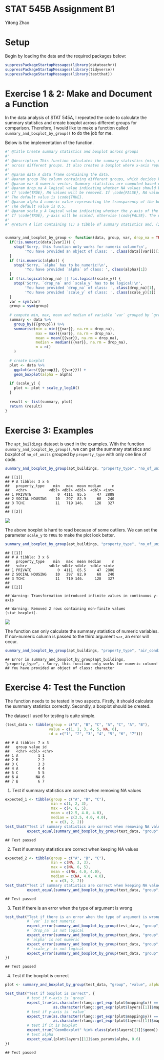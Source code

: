 STAT 545B Assignment B1
================
Yitong Zhao

# Setup

Begin by loading the data and the required packages below:

``` r
suppressPackageStartupMessages(library(datateachr))
suppressPackageStartupMessages(library(tidyverse))
suppressPackageStartupMessages(library(testthat))
```

# Exercise 1 & 2: Make and Document a Function

In the data analysis of STAT 545A, I repeated the code to calculate the
summary statistics and create boxplot across different groups for
comparison. Therefore, I would like to make a function called
`summary_and_boxplot_by_group()` to do the job for me.

Below is the implementation of the function.

``` r
#' @title Create summary statistics and boxplot across groups
#' 
#' @description This function calculates the summary statistics (min, max, mean, median) of a variable in a data frame
#' across different groups. It also creates a boxplot where x-axis represents groups and y-axis represents the variable.
#' 
#' @param data A data frame containing the data.
#' @param group The column containing different groups, which decides how the data will be grouped.
#' @param var A numeric vector. Summary statistics are computed based on it.
#' @param drop_na A logical value indicating whether NA values should be stripped before the computation proceeds.
#' If \code{TRUE}, NA values will be removed. If \code{FALSE}, NA values will be kept.
#' The default value is \code{TRUE}.
#' @param alpha A numeric value representing the transparency of the boxplot.
#' The default value is 0.5,
#' @param scale_y A logical value indicating whether the y-axis of the boxplot should be transformed to log10 scale.
#' If \code{TRUE}, y-axis will be scaled, otherwise \code{FALSE}. The default value is \code{FALSE}.
#' 
#' @return A list containing (1) a tibble of summary statistics and, (2) the boxplot.


summary_and_boxplot_by_group <- function(data, group, var, drop_na = TRUE, alpha = 0.5, scale_y = FALSE) {
  if(!is.numeric(data[[var]])) {
    stop('Sorry, this function only works for numeric column!\n',
         'You have provided an object of class: ', class(data[[var]])[1])
  }
  if (!is.numeric(alpha)) {
    stop('Sorry, `alpha` has to be numeric!\n',
         'You have provided `alpha` of class: ', class(alpha)[1])
  }
  if (!is.logical(drop_na) || !is.logical(scale_y)) {
    stop('Sorry, `drop_na` and `scale_y` has to be logical!\n',
         'You have provided `drop_na` of class: ', class(drop_na)[1], '\n',
         'You have provided `scale_y` of class: ', class(scale_y)[1])
  }
  var = sym(var)
  group = sym(group)
  
  # compute min, max, mean and median of variable `var` grouped by `group`
  summary <- data %>%
    group_by({{group}}) %>%
    summarise(min = min({{var}}, na.rm = drop_na),
              max = max({{var}}, na.rm = drop_na),
              mean = mean({{var}}, na.rm = drop_na),
              median = median({{var}}, na.rm = drop_na),
              n = n()
    )
  
  # create boxplot
  plot <- data %>%
    ggplot(aes({{group}}, {{var}})) +
    geom_boxplot(alpha = alpha)
  
  if (scale_y) {
    plot <- plot + scale_y_log10()
  }
  
  result <- list(summary, plot)
  return (result)
}
```

# Exercise 3: Examples

The `apt_buildings` dataset is used in the examples. With the function
`summary_and_boxplot_by_group()`, we can get the summary statistics and
boxplot of `no_of_units` grouped by `property_type` with only one line
of code.

``` r
summary_and_boxplot_by_group(apt_buildings, "property_type", "no_of_units")
```

    ## [[1]]
    ## # A tibble: 3 x 6
    ##   property_type    min   max  mean median     n
    ##   <chr>          <dbl> <dbl> <dbl>  <dbl> <int>
    ## 1 PRIVATE            0  4111  85.5     47  2888
    ## 2 SOCIAL HOUSING    10   297  82.9     68   240
    ## 3 TCHC              11   719 146.     128   327
    ## 
    ## [[2]]

![](assignment-b1_files/figure-gfm/unnamed-chunk-3-1.png)<!-- -->

The above boxplot is hard to read because of some outliers. We can set
the parameter `scale_y` to `TRUE` to make the plot look better.

``` r
summary_and_boxplot_by_group(apt_buildings, "property_type", "no_of_units", scale_y = TRUE)
```

    ## [[1]]
    ## # A tibble: 3 x 6
    ##   property_type    min   max  mean median     n
    ##   <chr>          <dbl> <dbl> <dbl>  <dbl> <int>
    ## 1 PRIVATE            0  4111  85.5     47  2888
    ## 2 SOCIAL HOUSING    10   297  82.9     68   240
    ## 3 TCHC              11   719 146.     128   327
    ## 
    ## [[2]]

    ## Warning: Transformation introduced infinite values in continuous y-axis

    ## Warning: Removed 2 rows containing non-finite values (stat_boxplot).

![](assignment-b1_files/figure-gfm/unnamed-chunk-4-1.png)<!-- -->

The function can only calculate the summary statistics of numeric
variables. If non-numeric column is passed to the third argument `var`,
an error will occur.

``` r
summary_and_boxplot_by_group(apt_buildings, "property_type", "air_conditioning")
```

    ## Error in summary_and_boxplot_by_group(apt_buildings, "property_type", : Sorry, this function only works for numeric column!
    ## You have provided an object of class: character

# Exercise 4: Test the Function

The function needs to be tested in two aspects. Firstly, it should
calculate the summary statistics correctly. Secondly, a boxplot should
be created.

The dataset I used for testing is quite simple.

``` r
(test_data <- tibble(group = c("A", "B", "C", "A", "C", "A", "B"), 
                    value = c(1, 2, 3, 4, 5, NA, 6),
                    id = c("1", "2", "3", "4", "5", "6", "7")))
```

    ## # A tibble: 7 x 3
    ##   group value id   
    ##   <chr> <dbl> <chr>
    ## 1 A         1 1    
    ## 2 B         2 2    
    ## 3 C         3 3    
    ## 4 A         4 4    
    ## 5 C         5 5    
    ## 6 A        NA 6    
    ## 7 B         6 7

1.  Test if summary statistics are correct when removing NA values

``` r
expected_1 <- tibble(group = c("A", "B", "C"),
                     min = c(1, 2, 3),
                     max = c(4, 6, 5),
                     mean = c(2.5, 4.0, 4.0),
                     median = c(2.5, 4.0, 4.0),
                     n = c(3, 2, 2))
test_that("Test if summary statistics are correct when removing NA values", 
          expect_equal(summary_and_boxplot_by_group(test_data, "group", "value")[[1]], expected_1))
```

    ## Test passed

2.  Test if summary statistics are correct when keeping NA values

``` r
expected_2 <- tibble(group = c("A", "B", "C"),
                     min = c(NA, 2, 3),
                     max = c(NA, 6, 5),
                     mean = c(NA, 4.0, 4.0),
                     median = c(NA, 4.0, 4.0),
                     n = c(3, 2, 2))
test_that("Test if summary statistics are correct when keeping NA values",
          expect_equal(summary_and_boxplot_by_group(test_data, "group", "value", drop_na = FALSE)[[1]], expected_2))
```

    ## Test passed

3.  Test if there is an error when the type of argument is wrong

``` r
test_that("Test if there is an error when the type of argument is wrong", {
          # `var` is not numeric
          expect_error(summary_and_boxplot_by_group(test_data, "group", "id"))
          # `drop_na` is not logical
          expect_error(summary_and_boxplot_by_group(test_data, "group", "value", drop_na = 0))
          # `alpha` is not numeric
          expect_error(summary_and_boxplot_by_group(test_data, "group", "value", alpha = "0.5"))
          # `scale_y` is not logical
          expect_error(summary_and_boxplot_by_group(test_data, "group", "value", scale_y = 1))
})
```

    ## Test passed

4.  Test if the boxplot is correct

``` r
plot <- summary_and_boxplot_by_group(test_data, "group", "value", alpha = 0.6)[[2]]

test_that("Test if boxplot is correct", {
          # test if x-axis is `group`
          expect_true(as.character(rlang::get_expr(plot$mapping$x)) == "group" ||
                      as.character(rlang::get_expr(plot$layers[[1]]$mapping$x)) == "group")
          # test if y-axis is `value`
          expect_true(as.character(rlang::get_expr(plot$mapping$y)) == "value" ||
                      as.character(rlang::get_expr(plot$layers[[1]]$mapping$y)) == "value")
          # test if it is boxplot
          expect_true("GeomBoxplot" %in% class(plot$layers[[1]]$geom))
          # test alpha
          expect_equal(plot$layers[[1]]$aes_params$alpha, 0.6)
})
```

    ## Test passed
